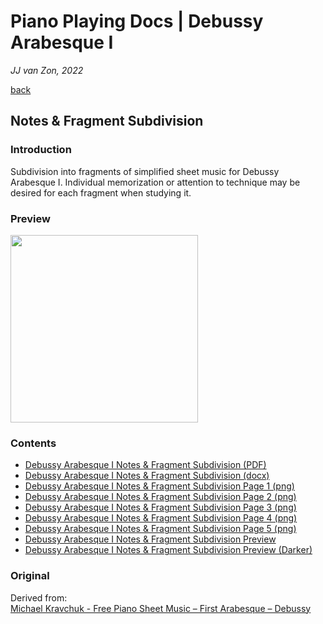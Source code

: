 Piano Playing Docs | Debussy Arabesque Ⅰ
========================================

*JJ van Zon, 2022*

[back](..)

Notes & Fragment Subdivision
----------------------------

### Introduction

Subdivision into fragments of simplified sheet music for Debussy Arabesque Ⅰ. Individual memorization or attention to technique may be desired for each fragment when studying it.

### Preview

<img src="debussy-arabesque-1-notes-fragment-subdivision-preview.png" height="300" />

### Contents

- [Debussy Arabesque Ⅰ Notes & Fragment Subdivision (PDF)](debussy-arabesque-1-notes-fragment-subdivision.pdf)
- [Debussy Arabesque Ⅰ Notes & Fragment Subdivision (docx)](debussy-arabesque-1-notes-fragment-subdivision.docx)
- [Debussy Arabesque Ⅰ Notes & Fragment Subdivision Page 1 (png)](debussy-arabesque-1-notes-fragment-subdivision-page-1.png)
- [Debussy Arabesque Ⅰ Notes & Fragment Subdivision Page 2 (png)](debussy-arabesque-1-notes-fragment-subdivision-page-2.png)
- [Debussy Arabesque Ⅰ Notes & Fragment Subdivision Page 3 (png)](debussy-arabesque-1-notes-fragment-subdivision-page-3.png)
- [Debussy Arabesque Ⅰ Notes & Fragment Subdivision Page 4 (png)](debussy-arabesque-1-notes-fragment-subdivision-page-4.png)
- [Debussy Arabesque Ⅰ Notes & Fragment Subdivision Page 5 (png)](debussy-arabesque-1-notes-fragment-subdivision-page-5.png)
- [Debussy Arabesque Ⅰ Notes & Fragment Subdivision Preview](debussy-arabesque-1-notes-fragment-subdivision-preview.png)
- [Debussy Arabesque Ⅰ Notes & Fragment Subdivision Preview (Darker)](debussy-arabesque-1-notes-fragment-subdivision-preview-darker.png)

### Original

Derived from:  
[Michael Kravchuk - Free Piano Sheet Music – First Arabesque – Debussy](https://michaelkravchuk.com/free-piano-sheet-music-first-arabesque-debussy/)